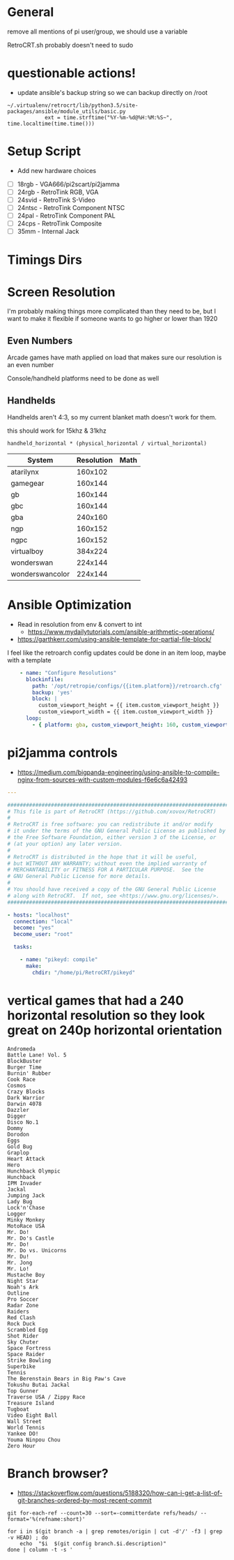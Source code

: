 # General

remove all mentions of pi user/group, we should use a variable

RetroCRT.sh probably doesn't need to sudo

# questionable actions!

* update ansible's backup string so we can backup directly on /root
```
~/.virtualenv/retrocrt/lib/python3.5/site-packages/ansible/module_utils/basic.py
            ext = time.strftime("%Y-%m-%d@%H:%M:%S~", time.localtime(time.time()))
```

# Setup Script

* Add new hardware choices
- [ ] 18rgb - VGA666/pi2scart/pi2jamma
- [ ] 24rgb - RetroTink RGB, VGA
- [ ] 24svid - RetroTink S-Video
- [ ] 24ntsc - RetroTink Component NTSC
- [ ] 24pal - RetroTink Component PAL
- [ ] 24cps - RetroTink Composite
- [ ] 35mm - Internal Jack

# Timings Dirs

# Screen Resolution

I'm probably making things more complicated than they need to be, but I want to make it flexible if someone wants to go higher or lower than 1920

## Even Numbers

Arcade games have math applied on load that makes sure our resolution is an even number

Console/handheld platforms need to be done as well

## Handhelds

Handhelds aren't 4:3, so my current blanket math doesn't work for them.

this should work for 15khz & 31khz

```
handheld_horizontal * (physical_horizontal / virtual_horizontal)
```


| System | Resolution | Math |
| ------ | ---------- | ---- |
| atarilynx | 160x102 | |
| gamegear | 160x144 | |
| gb | 160x144 | |
| gbc | 160x144 | |
| gba | 240x160 | |
| ngp | 160x152 | |
| ngpc | 160x152 | |
| virtualboy | 384x224 | |
| wonderswan | 224x144 | |
| wonderswancolor | 224x144 | |

# Ansible Optimization

* Read in resolution from env & convert to int
  * https://www.mydailytutorials.com/ansible-arithmetic-operations/
* https://garthkerr.com/using-ansible-template-for-partial-file-block/

I feel like the retroarch config updates could be done in an item loop, maybe with a template

```yaml
    - name: "Configure Resolutions"
      blockinfile:
        path: '/opt/retropie/configs/{{item.platform}}/retroarch.cfg'
        backup: 'yes'
        block: |
          custom_viewport_height = {{ item.custom_viewport_height }}
          custom_viewport_width = {{ item.custom_viewport_width }}
      loop:
        - { platform: gba, custom_viewport_height: 160, custom_viewport_width: "{{ gba_custom_viewport_width }}" }
```

# pi2jamma controls

* https://medium.com/bigpanda-engineering/using-ansible-to-compile-nginx-from-sources-with-custom-modules-f6e6c6a42493

```yaml
---

##############################################################################
# This file is part of RetroCRT (https://github.com/xovox/RetroCRT)
#
# RetroCRT is free software: you can redistribute it and/or modify
# it under the terms of the GNU General Public License as published by
# the Free Software Foundation, either version 3 of the License, or
# (at your option) any later version.
#
# RetroCRT is distributed in the hope that it will be useful,
# but WITHOUT ANY WARRANTY; without even the implied warranty of
# MERCHANTABILITY or FITNESS FOR A PARTICULAR PURPOSE.  See the
# GNU General Public License for more details.
#
# You should have received a copy of the GNU General Public License
# along with RetroCRT.  If not, see <https://www.gnu.org/licenses/>.
##############################################################################

- hosts: "localhost"
  connection: "local"
  become: "yes"
  become_user: "root"

  tasks:

    - name: "pikeyd: compile"
      make:
        chdir: "/home/pi/RetroCRT/pikeyd"
```

# vertical games that had a 240 horizontal resolution so they look great on 240p horizontal orientation

```
Andromeda
Battle Lane! Vol. 5
BlockBuster
Burger Time
Burnin' Rubber
Cook Race
Cosmos
Crazy Blocks
Dark Warrior
Darwin 4078
Dazzler
Digger
Disco No.1
Dommy
Dorodon
Eggs
Gold Bug
Graplop
Heart Attack
Hero
Hunchback Olympic
Hunchback
IPM Invader
Jackal
Jumping Jack
Lady Bug
Lock'n'Chase
Logger
Minky Monkey
MotoRace USA
Mr. Do!
Mr. Do's Castle
Mr. Do!
Mr. Do vs. Unicorns
Mr. Du!
Mr. Jong
Mr. Lo!
Mustache Boy
Night Star
Noah's Ark
Outline
Pro Soccer
Radar Zone
Raiders
Red Clash
Rock Duck
Scrambled Egg
Shot Rider
Sky Chuter
Space Fortress
Space Raider
Strike Bowling
Superbike
Tennis
The Berenstain Bears in Big Paw's Cave
Tokushu Butai Jackal
Top Gunner
Traverse USA / Zippy Race
Treasure Island
Tugboat
Video Eight Ball
Wall Street
World Tennis
Yankee DO!
Youma Ninpou Chou
Zero Hour
```


# Branch browser?

* https://stackoverflow.com/questions/5188320/how-can-i-get-a-list-of-git-branches-ordered-by-most-recent-commit
```
git for-each-ref --count=30 --sort=-committerdate refs/heads/ --format='%(refname:short)'

for i in $(git branch -a | grep remotes/origin | cut -d'/' -f3 | grep -v HEAD) ; do
	echo  "$i  $(git config branch.$i.description)"
done | column -t -s '     '
```
